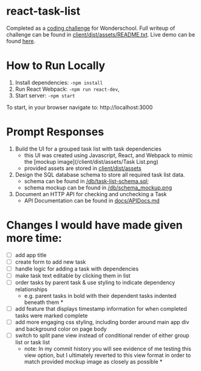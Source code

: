 # react-task-list
Completed as a [coding challenge](https://www.dropbox.com/sh/8icefhbj8w39t20/AAAIuaNcW-1yd_rS36JLmqqoa?dl=0) for Wonderschool. Full writeup of challenge can be found in [client/dist/assets/README.txt](client/dist/assets/README.txt). Live demo can be found [here](https://whitneyseiler.github.io/react-task-list/).

# How to Run Locally
1. Install dependencies: `-npm install`
4. Run React Webpack: `-npm run react-dev`,
5. Start server: `-npm start`

To start, in your browser navigate to: http://localhost:3000

# Prompt Responses
1. Build the UI for a grouped task list with task dependencies
   * this UI was created using Javascript, React, and Webpack to mimic the [mockup image](/client/dist/assets/Task List.png)
   * provided assets are stored in [client/dist/assets](client/dist/assets)
2. Design the SQL database schema to store all required task list data.
   * schema can be found in [/db/task-list-schema.sql](db/task-list-schema.sql);
   * schema mockup can be found in [/db/schema_mockup.png](db/schema_mockup.png)
3. Document an HTTP API for checking and unchecking a Task
   * API Documentation can be found in [docs/APIDocs.md](docs/APIDocs.md)


# Changes I would have made given more time: 
- [ ] add app title
- [ ] create form to add new task
- [ ] handle logic for adding a task with dependencies
- [ ] make task text editable by clicking them in list
- [ ] order tasks by parent task & use styling to indicate dependency relationships
    * e.g. parent tasks in bold with their dependent tasks indented beneath them *
- [ ] add feature that displays timestamp information for when completed tasks were marked complete
- [ ] add more engaging css styling, including border around main app div and background color on page body
- [ ] switch to split pane view instead of conditional render of either group list or task list
   * note: In my commit history you will see evidence of me testing this view option, but I ultimately
   reverted to this view format in order to match provided mockup image as closely as possible *
